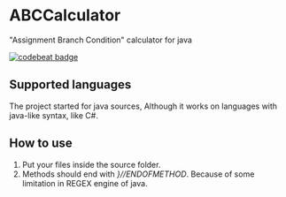 # ABCCalculator

"Assignment Branch Condition" calculator for java

[![codebeat badge](https://codebeat.co/badges/89b7d79e-6a97-4998-b390-46ebf358dd56)](https://codebeat.co/projects/github-com-ali-heidari-abccalculator-master)

## Supported languages

The project started for java sources, Although it works on languages with java-like syntax, like C#.

## How to use

1. Put your files inside the source folder.
2. Methods should end with *}//ENDOFMETHOD*. Because of some limitation in REGEX engine of java.
